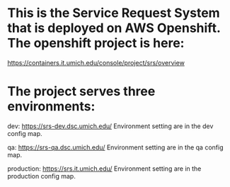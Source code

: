 # This is the Service Request System that is deployed on AWS Openshift.  The openshift project is here:

https://containers.it.umich.edu/console/project/srs/overview

#  The project serves three environments:

dev:
https://srs-dev.dsc.umich.edu/
Environment setting are in the dev config map.

qa:
https://srs-qa.dsc.umich.edu/
Environment setting are in the qa config map.

production:
https://srs.it.umich.edu/
Environment setting are in the production config map.
